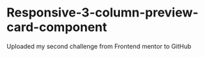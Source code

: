 # Responsive-3-column-preview-card-component
Uploaded my second challenge  from Frontend mentor to GitHub
